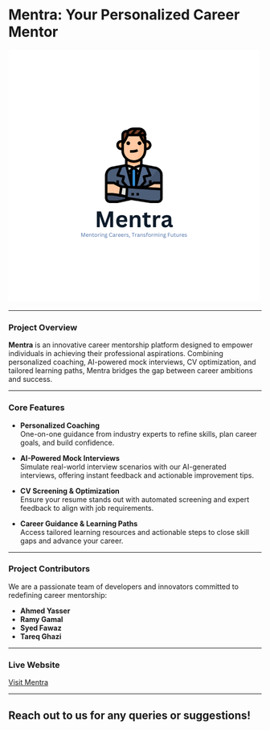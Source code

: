 # Mentra: Your Personalized Career Mentor

![Mentra Logo](https://github.com/AhmedYasserIbrahim/Mentra/blob/main/Logo.png)

---

### **Project Overview**
**Mentra** is an innovative career mentorship platform designed to empower individuals in achieving their professional aspirations. Combining personalized coaching, AI-powered mock interviews, CV optimization, and tailored learning paths, Mentra bridges the gap between career ambitions and success.

---

### **Core Features**
- **Personalized Coaching**  
  One-on-one guidance from industry experts to refine skills, plan career goals, and build confidence.

- **AI-Powered Mock Interviews**  
  Simulate real-world interview scenarios with our AI-generated interviews, offering instant feedback and actionable improvement tips.

- **CV Screening & Optimization**  
  Ensure your resume stands out with automated screening and expert feedback to align with job requirements.

- **Career Guidance & Learning Paths**  
  Access tailored learning resources and actionable steps to close skill gaps and advance your career.

---

### **Project Contributors**
We are a passionate team of developers and innovators committed to redefining career mentorship:

- **Ahmed Yasser**  
- **Ramy Gamal**  
- **Syed Fawaz**  
- **Tareq Ghazi**

---

### **Live Website**
[Visit Mentra](placeholder-for-website-url)

---

## Reach out to us for any queries or suggestions!
